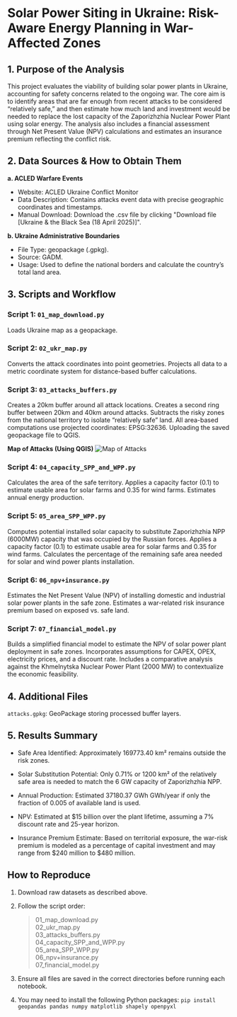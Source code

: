 # Solar Power Siting in Ukraine: Risk-Aware Energy Planning in War-Affected Zones
## 1. Purpose of the Analysis

This project evaluates the viability of building solar power plants in Ukraine, accounting for safety concerns related to the ongoing war. The core aim is to identify areas that are far enough from recent attacks to be considered “relatively safe,” and then estimate how much land and investment would be needed to replace the lost capacity of the Zaporizhzhia Nuclear Power Plant using solar energy. The analysis also includes a financial assessment through Net Present Value (NPV) calculations and estimates an insurance premium reflecting the conflict risk.

## 2. Data Sources & How to Obtain Them

**a. ACLED Warfare Events**
- Website: ACLED Ukraine Conflict Monitor
- Data Description: Contains attacks event data with precise geographic coordinates and timestamps.
- Manual Download: Download the .csv file by clicking "Download file [Ukraine & the Black Sea (18 April 2025)]".

**b. Ukraine Administrative Boundaries**
- File Type: geopackage (.gpkg).
- Source: GADM.
- Usage: Used to define the national borders and calculate the country’s total land area.

## 3. Scripts and Workflow
### Script 1: ```01_map_download.py```
Loads Ukraine map as a geopackage.

### Script 2: ```02_ukr_map.py```
Converts the attack coordinates into point geometries.
Projects all data to a metric coordinate system for distance-based buffer calculations.

### Script 3: ```03_attacks_buffers.py```
Creates a 20km buffer around all attack locations.
Creates a second ring buffer between 20km and 40km around attacks.
Subtracts the risky zones from the national territory to isolate “relatively safe” land.
All area-based computations use projected coordinates: EPSG:32636.
Uploading the saved geopackage file to QGIS.

**Map of Attacks (Using QGIS)**
![Map of Attacks](map_buffers.png)

### Script 4: ```04_capacity_SPP_and_WPP.py```
Calculates the area of the safe territory.
Applies a capacity factor (0.1) to estimate usable area for solar farms and 0.35 for wind farms.
Estimates annual energy production.

### Script 5: ```05_area_SPP_WPP.py```
Computes potential installed solar capacity to substitute Zaporizhzhia NPP (6000MW) capacity that was occupied by the Russian forces.
Applies a capacity factor (0.1) to estimate usable area for solar farms and 0.35 for wind farms.
Calculates the percentage of the remaining safe area needed for solar and wind power plants installation. 

### Script 6: ```06_npv+insurance.py```
Estimates the Net Present Value (NPV) of installing domestic and industrial solar power plants in the safe zone.
Estimates a war-related risk insurance premium based on exposed vs. safe land.

### Script 7: ```07_financial_model.py```
Builds a simplified financial model to estimate the NPV of solar power plant deployment in safe zones.
Incorporates assumptions for CAPEX, OPEX, electricity prices, and a discount rate.
Includes a comparative analysis against the Khmelnytska Nuclear Power Plant (2000 MW) to contextualize the economic feasibility.

## 4. Additional Files
```attacks.gpkg```: GeoPackage storing processed buffer layers.


## 5. Results Summary
- Safe Area Identified: Approximately 169773.40 km² remains outside the risk zones.

- Solar Substitution Potential: Only 0.71% or 1200 km² of the relatively safe area is needed to match the 6 GW capacity of Zaporizhzhia NPP.

- Annual Production: Estimated 37180.37 GWh GWh/year if only the fraction of 0.005 of available land is used.

- NPV: Estimated at $15 billion over the plant lifetime, assuming a 7% discount rate and 25-year horizon.

- Insurance Premium Estimate: Based on territorial exposure, the war-risk premium is modeled as a percentage of capital investment and may range from $240 million to $480 million.

## How to Reproduce
1. Download raw datasets as described above.

2. Follow the script order:
    
    > 01_map_download.py\
    02_ukr_map.py\
    03_attacks_buffers.py\
    04_capacity_SPP_and_WPP.py\
    05_area_SPP_WPP.py\
    06_npv+insurance.py\
    07_financial_model.py

3. Ensure all files are saved in the correct directories before running each notebook.

4. You may need to install the following Python packages:
```pip install geopandas pandas numpy matplotlib shapely openpyxl```